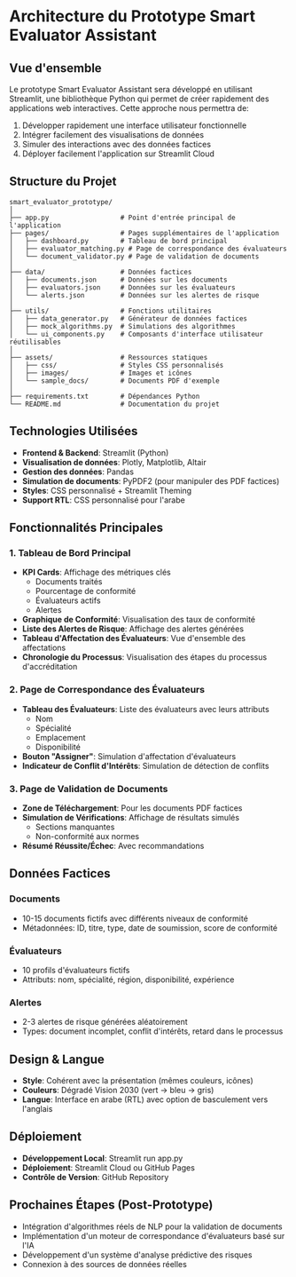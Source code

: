 # Architecture du Prototype Smart Evaluator Assistant

## Vue d'ensemble

Le prototype Smart Evaluator Assistant sera développé en utilisant Streamlit, une bibliothèque Python qui permet de créer rapidement des applications web interactives. Cette approche nous permettra de:

1. Développer rapidement une interface utilisateur fonctionnelle
2. Intégrer facilement des visualisations de données
3. Simuler des interactions avec des données factices
4. Déployer facilement l'application sur Streamlit Cloud

## Structure du Projet

```
smart_evaluator_prototype/
│
├── app.py                  # Point d'entrée principal de l'application
├── pages/                  # Pages supplémentaires de l'application
│   ├── dashboard.py        # Tableau de bord principal
│   ├── evaluator_matching.py # Page de correspondance des évaluateurs
│   └── document_validator.py # Page de validation de documents
│
├── data/                   # Données factices
│   ├── documents.json      # Données sur les documents
│   ├── evaluators.json     # Données sur les évaluateurs
│   └── alerts.json         # Données sur les alertes de risque
│
├── utils/                  # Fonctions utilitaires
│   ├── data_generator.py   # Générateur de données factices
│   ├── mock_algorithms.py  # Simulations des algorithmes
│   └── ui_components.py    # Composants d'interface utilisateur réutilisables
│
├── assets/                 # Ressources statiques
│   ├── css/                # Styles CSS personnalisés
│   ├── images/             # Images et icônes
│   └── sample_docs/        # Documents PDF d'exemple
│
├── requirements.txt        # Dépendances Python
└── README.md               # Documentation du projet
```

## Technologies Utilisées

- **Frontend & Backend**: Streamlit (Python)
- **Visualisation de données**: Plotly, Matplotlib, Altair
- **Gestion des données**: Pandas
- **Simulation de documents**: PyPDF2 (pour manipuler des PDF factices)
- **Styles**: CSS personnalisé + Streamlit Theming
- **Support RTL**: CSS personnalisé pour l'arabe

## Fonctionnalités Principales

### 1. Tableau de Bord Principal

- **KPI Cards**: Affichage des métriques clés
  - Documents traités
  - Pourcentage de conformité
  - Évaluateurs actifs
  - Alertes
- **Graphique de Conformité**: Visualisation des taux de conformité
- **Liste des Alertes de Risque**: Affichage des alertes générées
- **Tableau d'Affectation des Évaluateurs**: Vue d'ensemble des affectations
- **Chronologie du Processus**: Visualisation des étapes du processus d'accréditation

### 2. Page de Correspondance des Évaluateurs

- **Tableau des Évaluateurs**: Liste des évaluateurs avec leurs attributs
  - Nom
  - Spécialité
  - Emplacement
  - Disponibilité
- **Bouton "Assigner"**: Simulation d'affectation d'évaluateurs
- **Indicateur de Conflit d'Intérêts**: Simulation de détection de conflits

### 3. Page de Validation de Documents

- **Zone de Téléchargement**: Pour les documents PDF factices
- **Simulation de Vérifications**: Affichage de résultats simulés
  - Sections manquantes
  - Non-conformité aux normes
- **Résumé Réussite/Échec**: Avec recommandations

## Données Factices

### Documents
- 10-15 documents fictifs avec différents niveaux de conformité
- Métadonnées: ID, titre, type, date de soumission, score de conformité

### Évaluateurs
- 10 profils d'évaluateurs fictifs
- Attributs: nom, spécialité, région, disponibilité, expérience

### Alertes
- 2-3 alertes de risque générées aléatoirement
- Types: document incomplet, conflit d'intérêts, retard dans le processus

## Design & Langue

- **Style**: Cohérent avec la présentation (mêmes couleurs, icônes)
- **Couleurs**: Dégradé Vision 2030 (vert → bleu → gris)
- **Langue**: Interface en arabe (RTL) avec option de basculement vers l'anglais

## Déploiement

- **Développement Local**: Streamlit run app.py
- **Déploiement**: Streamlit Cloud ou GitHub Pages
- **Contrôle de Version**: GitHub Repository

## Prochaines Étapes (Post-Prototype)

- Intégration d'algorithmes réels de NLP pour la validation de documents
- Implémentation d'un moteur de correspondance d'évaluateurs basé sur l'IA
- Développement d'un système d'analyse prédictive des risques
- Connexion à des sources de données réelles
